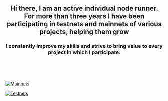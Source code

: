 <h2 align="center">Hi there, I am an active individual node runner. 
  For more than three years I have been participating in testnets and mainnets of various projects, helping them grow</h2>

  
<h3 align="center">I constantly improve my skills and strive to bring value to every project in which I participate.</h3>
<br>
<br>
<br>

<a href="https://ibb.co/6XpMyg2"><img src="https://i.ibb.co/hYn6gDk/Mainnets.jpg" alt="Mainnets" border="0"></a>

<a href="https://ibb.co/fFRc6gR"><img src="https://i.ibb.co/T2XCjfX/Testnets.jpg" alt="Testnets" border="0"></a>
